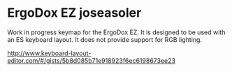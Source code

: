 # ErgoDox EZ joseasoler

Work in progress keymap for the ErgoDox EZ. It is designed to be used with an ES keyboard layout. It does not provide support for RGB lighting.

http://www.keyboard-layout-editor.com/#/gists/5b8d085b71e918923f6ec6198673ee23
